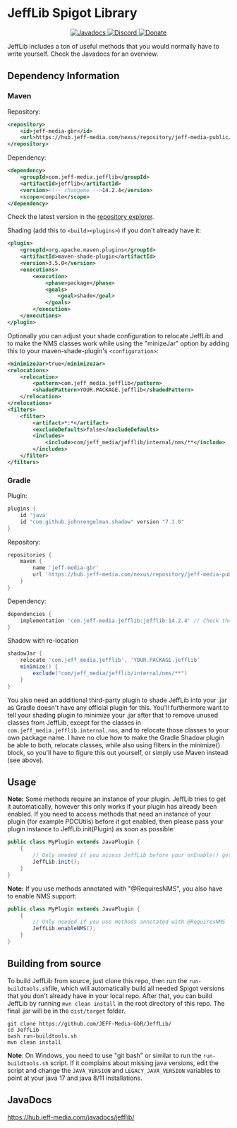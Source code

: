 # JeffLib Spigot Library

<!--- Buttons start -->
<p align="center">
  <a href="https://hub.jeff-media.com/javadocs/jefflib/">
    <img src="https://static.jeff-media.com/img/button_javadocs.png?3" alt="Javadocs">
  </a>
  <a href="https://discord.jeff-media.com/">
    <img src="https://static.jeff-media.com/img/button_discord.png?3" alt="Discord">
  </a>
  <a href="https://paypal.me/mfnalex">
    <img src="https://static.jeff-media.com/img/button_donate.png?3" alt="Donate">
  </a>
</p>
<!--- Buttons end -->


[//]: # (<p align="center">)

[//]: # (<a href="https://hub.jeff-media.com/nexus/#browse/browse:jeff-media-public:com%2Fjeff_media%2FJeffLib">)

[//]: # (  <img src="https://img.shields.io/maven-metadata/v?metadataUrl=https%3A%2F%2Fhub.jeff-media.com%2Fnexus%2Frepository%2Fjeff-media-public%2Fcom%2Fjeff_media%2FJeffLib%2Fmaven-metadata.xml" alt="Maven" /></a>)

[//]: # (<img src="https://img.shields.io/github/last-commit/jeff-media-gbr/jefflib" />)

[//]: # (</p>)

JeffLib includes a ton of useful methods that you would normally have to write yourself. Check the Javadocs for an
overview.

## Dependency Information

### Maven

Repository:

```xml
<repository>
    <id>jeff-media-gbr</id>
    <url>https://hub.jeff-media.com/nexus/repository/jeff-media-public/</url>
</repository>
```

Dependency:

```xml
<dependency>
    <groupId>com.jeff-media.jefflib</groupId>
    <artifactId>jefflib</artifactId>
    <version><!-- changeme -->14.2.4</version>
    <scope>compile</scope>
</dependency>
```

Check the latest version in the [repository explorer](https://repo.jeff-media.com/#/public/com/jeff-media/jefflib/jefflib/).

Shading (add this to ```<build><plugins>```) if you don't already have it:

```xml
<plugin>
    <groupId>org.apache.maven.plugins</groupId>
    <artifactId>maven-shade-plugin</artifactId>
    <version>3.5.0</version>
    <executions>
        <execution>
            <phase>package</phase>
            <goals>
                <goal>shade</goal>
            </goals>
        </execution>
    </executions>
</plugin>
```

Optionally you can adjust your shade configuration to relocate JeffLib and to make the NMS classes work while using
the "minizeJar" option by adding this to your maven-shade-plugin's `<configuration>`:

```xml
<minimizeJar>true</minimizeJar>
<relocations>
    <relocation>
        <pattern>com.jeff_media.jefflib</pattern>
        <shadedPattern>YOUR.PACKAGE.jefflib</shadedPattern>
    </relocation>
</relocations>
<filters>
    <filter>
        <artifact>*:*</artifact>
        <excludeDefaults>false</excludeDefaults>
        <includes>
            <include>com/jeff_media/jefflib/internal/nms/**</include>
        </includes>
    </filter>
</filters>
```

### Gradle

Plugin:

```groovy
plugins {
    id 'java'
    id "com.github.johnrengelman.shadow" version "7.1.0"
}
```

Repository:

```groovy
repositories {
    maven {
        name 'jeff-media-gbr'
        url 'https://hub.jeff-media.com/nexus/repository/jeff-media-public/'
    }
}
```

Dependency:

```groovy
dependencies {
    implementation 'com.jeff-media.jefflib:jefflib:14.2.4' // Check the latest version in the repository explorer: https://repo.jeff-media.com/#/public/com/jeff-media/jefflib/jefflib/
} 
```

Shadow with re-location

```groovy
shadowJar {
    relocate 'com.jeff_media.jefflib', 'YOUR.PACKAGE.jefflib'
    minimize() {
        exclude("com/jeff_media/jefflib/internal/nms/**")
    }
}
```

You also need an additional third-party plugin to shade JeffLib into your .jar as Gradle doesn't have any official
plugin for this. You'll furthermore want to tell your shading plugin to minimize your .jar after that to remove unused
classes from JeffLib, except for the classes in `com.jeff_media.jefflib.internal.nms`, and to relocate those classes to
your own package name. I have no clue how to make the Gradle Shadow plugin be able to both, relocate classes, while also
using filters in the minimize() block, so you'll have to figure this out yourself, or simply use Maven instead (see
above).

## Usage

**Note:** Some methods require an instance of your plugin. JeffLib tries to get it automatically, however this only
works if your plugin has already been enabled. If you need to access methods that need an instance of your plugin (for
example PDCUtils) before it got enabled, then please pass your plugin instance to JeffLib.init(Plugin) as soon as
possible:

```java
public class MyPlugin extends JavaPlugin {
    {
        // Only needed if you access JeffLib before your onEnable() gets called
        JeffLib.init();
    }
}
```

**Note:** If you use methods annotated with "@RequiresNMS", you also have to enable NMS support:

```java
public class MyPlugin extends JavaPlugin {
    {
        // Only needed if you use methods annotated with @RequiresNMS
        JeffLib.enableNMS();
    }
}
```

## Building from source

To build JeffLib from source, just clone this repo, then run the `run-buildtools.sh`file, which will automatically build
all needed Spigot versions that you don't already have in your local repo. After that, you can build JeffLib by running
`mvn clean install` in the root directory of this repo. The final .jar will be in the `dist/target` folder.

```shell
git clone https://github.com/JEFF-Media-GbR/JeffLib/
cd JeffLib
bash run-buildtools.sh
mvn clean install
```

**Note**: On Windows, you need to use "git bash" or similar to run the `run-buildtools.sh` script. If it complains about
missing java versions, edit the script and change the `JAVA_VERSION` and `LEGACY_JAVA_VERSION` variables to point at
your
java 17 and java 8/11 installations.

## JavaDocs

https://hub.jeff-media.com/javadocs/jefflib/

